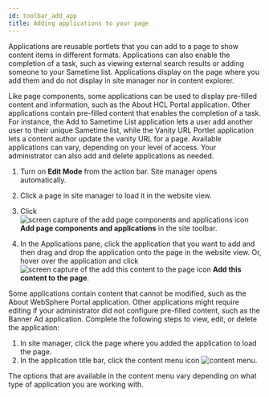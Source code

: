 ```yaml
---
id: toolbar_add_app
title: Adding applications to your page
---
```


Applications are reusable portlets that you can add to a page to show content items in different formats. Applications can also enable the completion of a task, such as viewing external search results or adding someone to your Sametime list. Applications display on the page where you add them and do not display in site manager nor in content explorer.

Like page components, some applications can be used to display pre-filled content and information, such as the About HCL Portal application. Other applications contain pre-filled content that enables the completion of a task. For instance, the Add to Sametime List application lets a user add another user to their unique Sametime list, while the Vanity URL Portlet application lets a content author update the vanity URL for a page. Available applications can vary, depending on your level of access. Your administrator can also add and delete applications as needed.

1.  Turn on **Edit Mode** from the action bar. Site manager opens automatically.

2.  Click a page in site manager to load it in the website view.

3.  Click ![screen capture of the add page components and applications icon](../../../images/toolbar_sm_add_app_comp_icon.JPG) **Add page components and applications** in the site toolbar.

4.  In the Applications pane, click the application that you want to add and then drag and drop the application onto the page in the website view. Or, hover over the application and click ![screen capture of the add this content to the page icon](../../../images/toolbar_app_comp.jpg) **Add this content to the page**.


Some applications contain content that cannot be modified, such as the About WebSphere Portal application. Other applications might require editing if your administrator did not configure pre-filled content, such as the Banner Ad application. Complete the following steps to view, edit, or delete the application:

1.  In site manager, click the page where you added the application to load the page.
2.  In the application title bar, click the content menu icon ![content menu](../../../images/content_menu2.jpg).

The options that are available in the content menu vary depending on what type of application you are working with.

